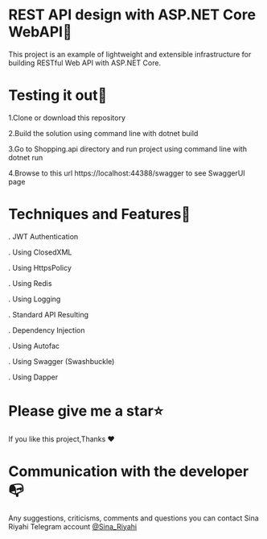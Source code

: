 REST API design with ASP.NET Core WebAPI🥇
========================================

This project is an example of lightweight and extensible infrastructure for building RESTful Web API with ASP.NET Core.


Testing it out📢
=========================================

1.Clone or download this repository

2.Build the solution using command line with dotnet build

3.Go to Shopping.api directory and run project using command line with dotnet run

4.Browse to this url https://localhost:44388/swagger to see SwaggerUI page


Techniques and Features🧵
========================================

. JWT Authentication

. Using ClosedXML

. Using HttpsPolicy

. Using Redis

. Using Logging 

. Standard API Resulting

. Dependency Injection

. Using Autofac

. Using Swagger (Swashbuckle)

. Using Dapper 


Please give me a star⭐
==========================================

If you like this project,Thanks ❤  


Communication with the developer📭
===========================================

Any suggestions, criticisms, comments and questions you can contact Sina Riyahi Telegram account [@Sina_Riyahi](https://www.t.me/sina_riyahi)
